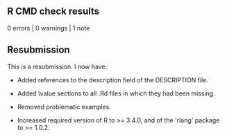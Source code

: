 ## R CMD check results

0 errors | 0 warnings | 1 note

## Resubmission
This is a resubmission. I now have:

* Added references to the description field of the DESCRIPTION file.

* Added \value sections to all .Rd files in which they had been missing.

* Removed problematic examples.

* Increased required version of R to >= 3.4.0, and of the 'rlang' package to >= 1.0.2.
